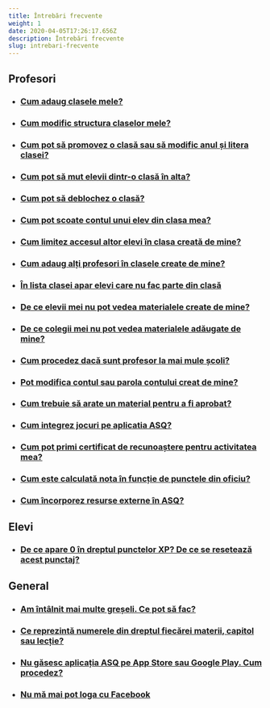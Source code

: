 ```yaml
---
title: Întrebări frecvente
weight: 1
date: 2020-04-05T17:26:17.656Z
description: Întrebări frecvente
slug: intrebari-frecvente
---
```


## Profesori

- ### [Cum adaug clasele mele?](/intrebari-frecvente/cum-adaug-clasele-mele/)
- ### [Cum modific structura claselor mele?](/intrebari-frecvente/cum-modific-structura-claselor-mele/)
- ### [Cum pot să promovez o clasă sau să modific anul și litera clasei?](/intrebari-frecvente/cum-promovez-o-clasa-sau-modific-litera-si-anul-clasei/)
- ### [Cum pot să mut elevii dintr-o clasă în alta?](/intrebari-frecvente/cum-pot-sa-mut-elevii-dintr-o-clasa-in-alta/)
- ### [Cum pot să deblochez o clasă?](/intrebari-frecvente/cum-pot-sa-deblochez-o-clasa/)
- ### [Cum pot scoate contul unui elev din clasa mea?](/intrebari-frecvente/cum-pot-scoate-contul-unui-elev-din-clasa-mea/)
- ### [Cum limitez accesul altor elevi în clasa creată de mine?](/intrebari-frecvente/cum-limitez-accesul-altor-elevi-in-clasa-creata-de-mine/)
- ### [Cum adaug alți profesori în clasele create de mine?](/intrebari-frecvente/cum-adaug-alti-profesori-la-clasele-create-de-mine/)
- ### [În lista clasei apar elevi care nu fac parte din clasă](/intrebari-frecvente/apar-in-lista-clasei-elevi-care-nu-fac-parte-din-clasa/)
- ### [De ce elevii mei nu pot vedea materialele create de mine?](/intrebari-frecvente/de-ce-elevii-mei-nu-pot-vedea-materialele-create-de-mine/)
- ### [De ce colegii mei nu pot vedea materialele adăugate de mine?](/intrebari-frecvente/de-ce-colegii-mei-nu-pot-vedea-materialele-adaugate-de-mine/)
- ### [Cum procedez dacă sunt profesor la mai mule școli?](/intrebari-frecvente/cum-procedez-daca-sunt-profesor-la-mai-multe-scoli/)
- ### [Pot modifica contul sau parola contului creat de mine?](/intrebari-frecvente/pot-modifica-contul-sau-parola-contului-creat-de-mine/)
- ### [Cum trebuie să arate un material pentru a fi aprobat?](/intrebari-frecvente/cum-trebuie-sa-arate-un-material-pentru-a-fi-aprobat/)
- ### [Cum integrez jocuri pe aplicatia ASQ?](/intrebari-frecvente/cum-integrez-jocuri-pe-aplicatia-asq/)
- ### [Cum pot primi certificat de recunoaștere pentru activitatea mea?](/intrebari-frecvente/cum-pot-primi-certificat-de-recunoastere/)
- ### [Cum este calculată nota în funcție de punctele din oficiu?](/intrebari-frecvente/puncte-din-oficiu/)
- ### [Cum încorporez resurse externe în ASQ?](/intrebari-frecvente/cum-incorporez-resurse-externe-in-asq/)

## Elevi

- ### [De ce apare 0 în dreptul punctelor XP? De ce se resetează acest punctaj?](/intrebari-frecvente/de-ce-apare-zero-in-dreptul-punctelor-xp/)

## General

- ### [Am întâlnit mai multe greșeli. Ce pot să fac?](/intrebari-frecvente/am-intalnit-mai-multe-greseli-ce-pot-sa-fac/)
- ### [Ce reprezintă numerele din dreptul fiecărei materii, capitol sau lecție?](/intrebari-frecvente/ce-reprezinta-numerele-din-dreptul-fiecarei-materii/)
- ### [Nu găsesc aplicația ASQ pe App Store sau Google Play. Cum procedez?](/intrebari-frecvente/nu-gasesc-aplicatia-asq-pe-app-store-sau-google-play/)
- ### [Nu mă mai pot loga cu Facebook](/intrebari-frecvente/nu-ma-mai-pot-loga-cu-facebook/)
